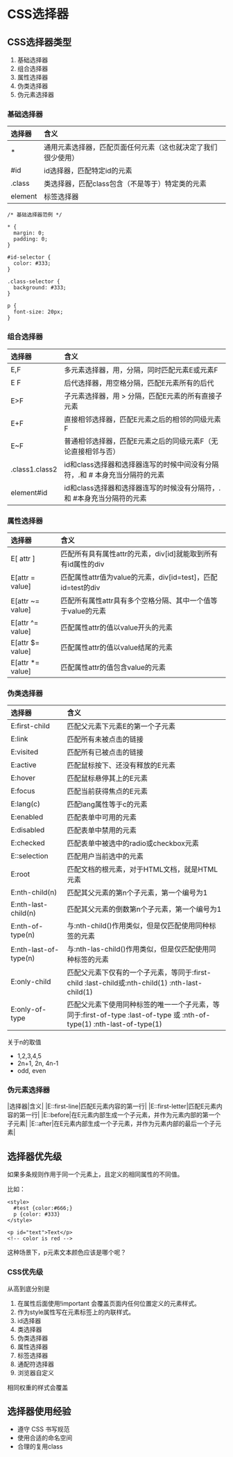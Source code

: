 # CSS选择器

## CSS选择器类型

1. 基础选择器
2. 组合选择器
3. 属性选择器
4. 伪类选择器
5. 伪元素选择器

### 基础选择器

|选择器|含义|
|:-|:-|
|*|通用元素选择器，匹配页面任何元素（这也就决定了我们很少使用）|
|#id|id选择器，匹配特定id的元素|
|.class|类选择器，匹配class包含（不是等于）特定类的元素|
|element|标签选择器|

```
/* 基础选择器范例 */

* {
  margin: 0;
  padding: 0;
}

#id-selector {
  color: #333;
}

.class-selector {
  background: #333;
}

p {
  font-size: 20px;
}
```

### 组合选择器

|选择器|含义|
|:-|:-|
|E,F|多元素选择器，用，分隔，同时匹配元素E或元素F|
|E F|后代选择器，用空格分隔，匹配E元素所有的后代|
|E>F|子元素选择器，用 > 分隔，匹配E元素的所有直接子元素|
|E+F|直接相邻选择器，匹配E元素之后的相邻的同级元素F|
|E~F|普通相邻选择器，匹配E元素之后的同级元素F（无论直接相邻与否）|
|.class1.class2|id和class选择器和选择器连写的时候中间没有分隔符，.和 # 本身充当分隔符的元素|
|element#id|id和class选择器和选择器连写的时候没有分隔符，.和 #本身充当分隔符的元素|

### 属性选择器

|选择器|含义|
|:-|:-|
|E[ attr ]|匹配所有具有属性attr的元素，div[id]就能取到所有有id属性的div|
|E[attr = value]|匹配属性attr值为value的元素，div[id=test]，匹配id=test的div|
|E[attr ~= value]|匹配所有属性attr具有多个空格分隔、其中一个值等于value的元素|
|E[attr ^= value]|匹配属性attr的值以value开头的元素|
|E[attr $= value]|匹配属性attr的值以value结尾的元素|
|E[attr *= value]|匹配属性attr的值包含value的元素|

### 伪类选择器

|选择器|含义|
|:-|:-|
|E:first-child|匹配父元素下元素E的第一个子元素|
|E:link|匹配所有未被点击的链接|
|E:visited|匹配所有已被点击的链接|
|E:active|匹配鼠标按下、还没有释放的E元素|
|E:hover|匹配鼠标悬停其上的E元素|
|E:focus|匹配当前获得焦点的E元素|
|E:lang(c)|匹配lang属性等于c的元素|
|E:enabled|匹配表单中可用的元素|
|E:disabled|匹配表单中禁用的元素|
|E:checked|匹配表单中被选中的radio或checkbox元素|
|E::selection|匹配用户当前选中的元素|
|E:root|匹配文档的根元素，对于HTML文档，就是HTML元素|
|E:nth-child(n)|匹配其父元素的第n个子元素，第一个编号为1|
|E:nth-last-child(n)|匹配其父元素的倒数第n个子元素，第一个编号为1|
|E:nth-of-type(n)|与:nth-child()作用类似，但是仅匹配使用同种标签的元素|
|E:nth-last-of-type(n)|与:nth-las-child()作用类似，但是仅匹配使用同种标签的元素|
|E:only-child|匹配父元素下仅有的一个子元素，等同于:first-child :last-child或:nth-child(1) :nth-last-child(1)|
|E:only-of-type|匹配父元素下使用同种标签的唯一一个子元素，等同于:first-of-type :last-of-type 或 :nth-of-type(1) :nth-last-of-type(1)|

关于n的取值

- 1,2,3,4,5
- 2n+1, 2n, 4n-1
- odd, even

### 伪元素选择器

|选择器|含义|
|E::first-line|匹配E元素内容的第一行|
|E::first-letter|匹配E元素内容的第一行|
|E::before|在E元素内部生成一个子元素，并作为元素内部的第一个子元素|
|E::after|在E元素内部生成一个子元素，并作为元素内部的最后一个子元素|

## 选择器优先级

如果多条规则作用于同一个元素上，且定义的相同属性的不同值。

比如：

```
<style>
  #test {color:#666;}
  p {color: #333}
</style>

<p id="text">Text</p>
<!-- color is red -->
```

这种场景下，p元素文本颜色应该是哪个呢？

### CSS优先级

从高到底分别是

1. 在属性后面使用!important 会覆盖页面内任何位置定义的元素样式。
2. 作为style属性写在元素标签上的内联样式。
3. id选择器
4. 类选择器
5. 伪类选择器
6. 属性选择器 
7. 标签选择器
8. 通配符选择器
9. 浏览器自定义 

相同权重的样式会覆盖

## 选择器使用经验

- 遵守 CSS 书写规范
- 使用合适的命名空间
- 合理的复用class
